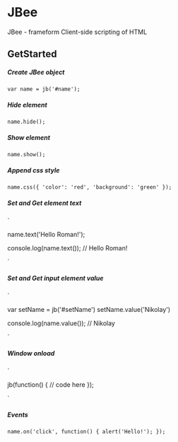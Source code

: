 # JBee
JBee - frameform Client-side scripting of HTML

## GetStarted
##### Create JBee object
`
var name = jb('#name');
`

##### Hide element
`
name.hide();
`

##### Show element
`
name.show();
`

##### Append css style
`
name.css({
  'color': 'red',
  'background': 'green'
});
`

##### Set and Get element text
`

name.text('Hello Roman!');

console.log(name.text());
// Hello Roman!

`

##### Set and Get input element value
`

var setName = jb('#setName')
setName.value('Nikolay')

console.log(name.value());
// Nikolay

`

##### Window onload
`

jb(function() {
  // code here
});

`

##### Events
`
name.on('click', function() {
  alert('Hello!');
});
`